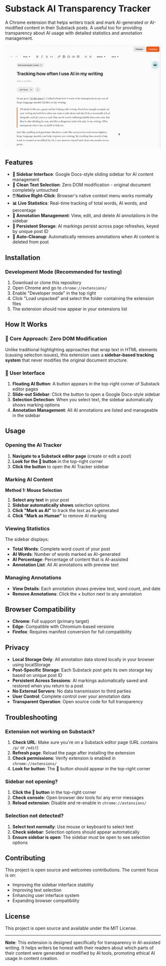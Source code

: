 # Substack AI Transparency Tracker

A Chrome extension that helps writers track and mark AI-generated or AI-modified content in their Substack posts. A useful too for providing transparency about AI usage with detailed statistics and annotation management.

![Demo of Substack AI Transparency Tracker](example.gif)

## Features

- **🎯 Sidebar Interface**: Google Docs-style sliding sidebar for AI content management
- **📝 Clean Text Selection**: Zero DOM modification - original document completely untouched
- **🖱️ Native Right-Click**: Browser's native context menu works normally
- **📊 Live Statistics**: Real-time tracking of total words, AI words, and percentage
- **💬 Annotation Management**: View, edit, and delete AI annotations in the sidebar
- **💾 Persistent Storage**: AI markings persist across page refreshes, keyed by unique post ID
- **🔄 Auto-Cleanup**: Automatically removes annotations when AI content is deleted from post

## Installation

### Development Mode (Recommended for testing)

1. Download or clone this repository
2. Open Chrome and go to `chrome://extensions/`
3. Enable "Developer mode" in the top right
4. Click "Load unpacked" and select the folder containing the extension files
5. The extension should now appear in your extensions list

## How It Works

### 🎯 Core Approach: Zero DOM Modification

Unlike traditional highlighting approaches that wrap text in HTML elements (causing selection issues), this extension uses a **sidebar-based tracking system** that never modifies the original document structure.

### 📱 User Interface

1. **Floating AI Button**: A button appears in the top-right corner of Substack editor pages
2. **Slide-out Sidebar**: Click the button to open a Google Docs-style sidebar
3. **Selection Detection**: When you select text, the sidebar automatically shows marking options
4. **Annotation Management**: All AI annotations are listed and manageable in the sidebar

## Usage

### Opening the AI Tracker

1. **Navigate to a Substack editor page** (create or edit a post)
2. **Look for the 🤖 button** in the top-right corner
3. **Click the button** to open the AI Tracker sidebar

### Marking AI Content

**Method 1: Mouse Selection**

1. **Select any text** in your post
2. **Sidebar automatically shows** selection options
3. **Click "Mark as AI"** to track the text as AI-generated
4. **Click "Mark as Human"** to remove AI marking

### Viewing Statistics

The sidebar displays:

- **Total Words**: Complete word count of your post
- **AI Words**: Number of words marked as AI-generated
- **AI Percentage**: Percentage of content that is AI-assisted
- **Annotation List**: All AI annotations with preview text

### Managing Annotations

- **View Details**: Each annotation shows preview text, word count, and date
- **Remove Annotations**: Click the × button next to any annotation

## Browser Compatibility

- **Chrome**: Full support (primary target)
- **Edge**: Compatible with Chromium-based versions
- **Firefox**: Requires manifest conversion for full compatibility

## Privacy

- **Local Storage Only**: All annotation data stored locally in your browser using localStorage
- **Post-Specific Storage**: Each Substack post gets its own storage key based on unique post ID
- **Persistent Across Sessions**: AI markings automatically saved and restored when you return to a post
- **No External Servers**: No data transmission to third parties
- **User Control**: Complete control over your annotation data
- **Transparent Operation**: Open source code for full transparency

## Troubleshooting

### Extension not working on Substack?

1. **Check URL**: Make sure you're on a Substack editor page (URL contains `/p/` or `/edit`)
2. **Refresh page**: Reload the page after installing the extension
3. **Check permissions**: Verify extension is enabled in `chrome://extensions/`
4. **Look for button**: The 🤖 button should appear in the top-right corner

### Sidebar not opening?

1. **Click the 🤖 button** in the top-right corner
2. **Check console**: Open browser dev tools for any error messages
3. **Reload extension**: Disable and re-enable in `chrome://extensions/`

### Selection not detected?

1. **Select text normally**: Use mouse or keyboard to select text
2. **Check sidebar**: Selection options should appear automatically
3. **Ensure sidebar is open**: The sidebar must be open to see selection options

## Contributing

This project is open source and welcomes contributions. The current focus is on:

- Improving the sidebar interface stability
- Improving text selection
- Enhancing user interface system
- Expanding browser compatibility

## License

This project is open source and available under the MIT License.

---

**Note**: This extension is designed specifically for transparency in AI-assisted writing. It helps writers be honest with their readers about which parts of their content were generated or modified by AI tools, promoting ethical AI usage in content creation.
